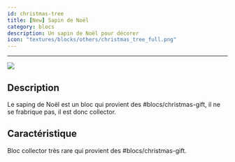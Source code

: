 ```yaml
---
id: christmas-tree
title: [New] Sapin de Noël
category: blocs
description: Un sapin de Noël pour décorer
icon: "textures/blocks/others/christmas_tree_full.png"
---
```

___

<img class="thumbnail-right" src="https://cdn.discordapp.com/attachments/958457679641215026/1046361027475935293/unknown.png">

## Description

Le saping de Noël est un bloc qui provient des #blocs/christmas-gift, il ne se frabrique pas, il est donc collector.

## Caractéristique

Bloc collector très rare qui provient des #blocs/christmas-gift.
